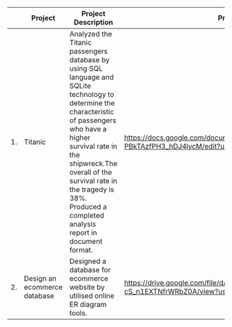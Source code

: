 | |Project|Project Description|Project Link|
|-|-------|-------------------|------------|
|1.|Titanic|Analyzed the Titanic passengers database by using SQL language and SQLite technology to determine the characteristic of passengers who have a higher survival rate in the shipwreck.The overall of the survival rate in the tragedy is 38%. Produced a completed analysis report in document format.| https://docs.google.com/document/d/1XsnkKiPuO1yH2lee1krwQ8k-PBkTAzfPH3_hDJ4lycM/edit?usp=sharing|                                                                                                                                                                  
|2.|Design an ecommerce database|Designed a database for ecommerce website by utilised online ER diagram tools.|https://drive.google.com/file/d/16DKSF_WeTHs2P9-cS_n1EXTNfrWRbZ0A/view?usp=sharing|
